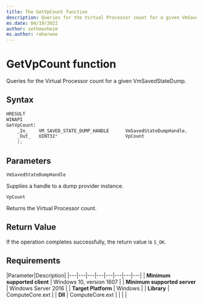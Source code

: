 ```yaml
---
title: The GetVpCount function
description: Queries for the Virtual Processor count for a given VmSavedStateDump.
ms.date: 04/19/2022
author: sethmanheim
ms.author: roharwoo
---
```


# GetVpCount function

Queries for the Virtual Processor count for a given VmSavedStateDump.

## Syntax

```C
HRESULT
WINAPI
GetVpCount(
    _In_    VM_SAVED_STATE_DUMP_HANDLE      VmSavedStateDumpHandle,
    _Out_   UINT32*                         VpCount
    );
```

## Parameters

`VmSavedStateDumpHandle`

Supplies a handle to a dump provider instance.

`VpCount`

Returns the Virtual Processor count.

## Return Value

If the operation completes successfully, the return value is `S_OK`.

## Requirements

|Parameter|Description|
|---|---|---|---|---|---|---|---|
| **Minimum supported client** | Windows 10, version 1607 |
| **Minimum supported server** | Windows Server 2016 |
| **Target Platform** | Windows |
| **Library** | ComputeCore.ext |
| **Dll** | ComputeCore.ext |
|    |    |
